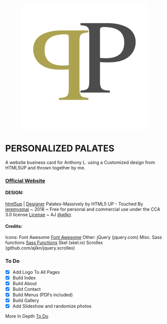 <p align="center">
<img src="/images/PP_logo.png"></img></p>

# PERSONALIZED PALATES
A website business card for Anthony L. using a Customized design from HTML5UP and thrown together by me. <br />
### [Official Website](https://www.personalizedpalates.com)

#### DESIGN:
[html5up](https://www.html5up.net) | [Designer](https://www.ajlkn.io)
Palates-Massively by HTML5 UP - Touched By [jeremysmai](http://www.phantominc.net) ~ 2018
~ Free for personal and commercial use under the CCA 3.0 license [License](https://www.html5up.net/license)
~ AJ [@ajlkn](http://www.ajlkn.io)

#### Credits:
  Icons:
		Font Awesome [Font Awesome](fortawesome.github.com/Font-Awesome)
	Other:
		jQuery (jquery.com)
		Misc. Sass functions [Sass Functions](@HugoGiraudel)
		Skel (skel.io)
		Scrollex (github.com/ajlkn/jquery.scrollex)

### To Do
 - [x] Add Logo To All Pages
 - [x] Build Index
 - [x] Build About
 - [x] Build Contact
 - [x] Build Menus (PDFs included)
 - [x] Build Gallery
 - [x] Add Slideshow and randomize photos

More In Depth [To Do](https://jeremysmai.github.io/personalizedpalates/Palates_SitePlan.html)
